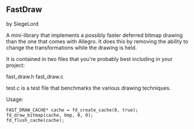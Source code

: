FastDraw
--------

by SiegeLord

A mini-library that implements a possibly faster deferred bitmap drawing than the one that comes with Allegro. It does this by removing the ability to change the transformations while the drawing is held.

It is contained in two files that you're probably best including in your project:

fast_draw.h
fast_draw.c

test.c is a test file that benchmarks the various drawing techniques.

Usage:

    FAST_DRAW_CACHE* cache = fd_create_cache(0, true);
    fd_draw_bitmap(cache, bmp, 0, 0);
    fd_flush_cache(cache);

